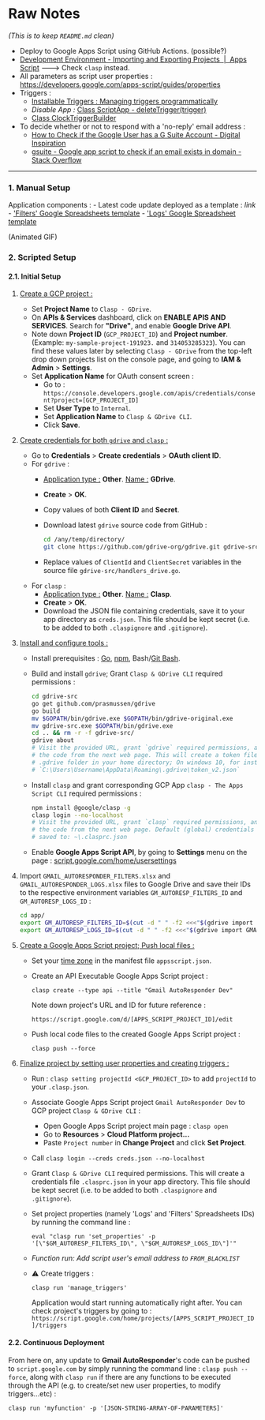 # Raw Notes

*(This is to keep `README.md` clean)*

- Deploy to Google Apps Script using GitHub Actions. (possible?)
- [Development Environment - Importing and Exporting Projects  |  Apps Script](https://developers.google.com/apps-script/guides/import-export) ---> Check `clasp` instead.
- All parameters as script user properties : https://developers.google.com/apps-script/guides/properties
- Triggers :
    - [Installable Triggers : Managing triggers programmatically](https://developers.google.com/apps-script/guides/triggers/installable#managing_triggers_programmatically)
    - _Disable App :_ [Class ScriptApp - deleteTrigger(trigger)](https://developers.google.com/apps-script/reference/script/script-app#deleteTrigger(Trigger))
    - [Class ClockTriggerBuilder](https://developers.google.com/apps-script/reference/script/clock-trigger-builder)
- To decide whether or not to respond with a 'no-reply' email address :
    - [How to Check if the Google User has a G Suite Account - Digital Inspiration](https://www.labnol.org/code/20592-gsuite-account-check)
    - [gsuite - Google app script to check if an email exists in domain - Stack Overflow](https://stackoverflow.com/questions/57902993/google-app-script-to-check-if-an-email-exists-in-domain)


---------------------------------------------

### 1. Manual Setup

Application components :
    - Latest code update deployed as a template : _link_
    - ['Filters' Google Spreadsheets template](https://docs.google.com/spreadsheets/d/1pdbsI6gaKcv3zLVwnFHosOD-0b1eVUvMN_mJQYNogMc)
    - ['Logs' Google Spreadsheet template](https://docs.google.com/spreadsheets/d/1TyU0XlutRS4sBXCvtPa8AyrlEPfEuiSEoIbAKcYiSzU)

(Animated GIF)

### 2. Scripted Setup
#### 2.1. Initial Setup

1. <u>[Create a GCP project](https://console.cloud.google.com/projectcreate) :</u>
    - Set **Project Name** to `Clasp - GDrive`.
    - On **APIs & Services** dashboard, click on **ENABLE APIS AND SERVICES**. Search for **"Drive"**, and enable **Google Drive API**.
    - Note down **Project ID** (`GCP_PROJECT_ID`) and **Project number**. (Example: `my-sample-project-191923.` and `314053285323`). You can find these values later by selecting `Clasp - GDrive` from the top-left drop down projects list on the console page, and going to **IAM & Admin** > **Settings**.
    - Set **Application Name** for OAuth consent screen :
        - Go to : `https://console.developers.google.com/apis/credentials/consent?project=[GCP_PROJECT_ID]`
        - Set **User Type** to `Internal`.
        - Set **Application Name** to `Clasp & GDrive CLI`.
        - Click **Save**.
2. <u>Create credentials for both `gdrive` and `clasp` :</u>
    - Go to **Credentials** > **Create credentials** > **OAuth client ID**.
    - For `gdrive` :
        - <u>Application type :</u> **Other**. <u>Name :</u> **GDrive**.
        - **Create** > **OK**.
        - Copy values of both **Client ID** and **Secret**.
        - Download latest `gdrive` source code from GitHub :

            ```bash
            cd /any/temp/directory/
            git clone https://github.com/gdrive-org/gdrive.git gdrive-src
            ```

        - Replace values of `ClientId` and `ClientSecret` variables in the source file `gdrive-src/handlers_drive.go`.
    - For `clasp` :
        - <u>Application type :</u> **Other**. <u>Name :</u> **Clasp**.
        - **Create** > **OK**.
        - Download the JSON file containing credentials, save it to your app directory as `creds.json`. This file should be kept secret (i.e. to be added to both `.claspignore` and `.gitignore`).
3. <u>Install and configure tools :</u>
    - Install prerequisites : [Go](https://golang.org/dl/), [npm](https://nodejs.org/en/), Bash/[Git Bash](https://git-scm.com/downloads).
    - Build and install `gdrive`; Grant `Clasp & GDrive CLI` required permissions :

        ```bash
        cd gdrive-src
        go get github.com/prasmussen/gdrive
        go build
        mv $GOPATH/bin/gdrive.exe $GOPATH/bin/gdrive-original.exe
        mv gdrive-src.exe $GOPATH/bin/gdrive.exe
        cd .. && rm -r -f gdrive-src/
        gdrive about
        # Visit the provided URL, grant `gdrive` required permissions, and copy/paste
        # the code from the next web page. This will create a token file inside the
        # .gdrive folder in your home directory; On windows 10, for instance :
        # `C:\Users\Username\AppData\Roaming\.gdrive\token_v2.json`
        ```

    - Install `clasp` and grant corresponding GCP App `clasp - The Apps Script CLI` required permissions :

        ```bash
        npm install @google/clasp -g
        clasp login --no-localhost
        # Visit the provided URL, grant `clasp` required permissions, and copy/paste
        # the code from the next web page. Default (global) credentials will then be
        # saved to: ~\.clasprc.json
        ```

    - Enable **Google Apps Script API**, by going to **Settings** menu on the page : [script.google.com/home/usersettings](https://script.google.com/home/usersettings)

4. Import `GMAIL_AUTORESPONDER_FILTERS.xlsx` and `GMAIL_AUTORESPONDER_LOGS.xlsx` files to Google Drive and save their IDs to the respective environment variables `GM_AUTORESP_FILTERS_ID` and `GM_AUTORESP_LOGS_ID` :

    ```bash
    cd app/
    export GM_AUTORESP_FILTERS_ID=$(cut -d " " -f2 <<<"$(gdrive import GMAIL_AUTORESPONDER_FILTERS.xlsx)")
    export GM_AUTORESP_LOGS_ID=$(cut -d " " -f2 <<<"$(gdrive import GMAIL_AUTORESPONDER_LOGS.xlsx)")
    ```

5. <u>Create a Google Apps Script project; Push local files :</u>
    - Set your [time zone](https://mkyong.com/java8/java-display-all-zoneid-and-its-utc-offset/) in the manifest file `appsscript.json`.
    - Create an API Executable Google Apps Script project :

        ```
        clasp create --type api --title "Gmail AutoResponder Dev"
        ```

        Note down project's URL and ID for future reference :

        ```
        https://script.google.com/d/[APPS_SCRIPT_PROJECT_ID]/edit
        ```

    - Push local code files to the created Google Apps Script project :

        ```
        clasp push --force
        ```
        
6. <u>Finalize project by setting user properties and creating triggers :</u>
    - Run : `clasp setting projectId <GCP_PROJECT_ID>` to add `projectId` to your `.clasp.json`.
    - Associate Google Apps Script project `Gmail AutoResponder Dev` to GCP project `Clasp & GDrive CLI` :
        - Open Google Apps Script project main page : `clasp open`
        - Go to **Resources** > **Cloud Platform project...**
        - Paste `Project number` in **Change Project** and click **Set Project**.
    - Call `clasp login --creds creds.json --no-localhost`
    - Grant `Clasp & GDrive CLI` required permissions. This will create a credentials file `.clasprc.json` in your app directory. This file should be kept secret (i.e. to be added to both `.claspignore` and `.gitignore`).
    - Set project properties (namely 'Logs' and 'Filters' Spreadsheets IDs) by running the command line :

        ```
        eval "clasp run 'set_properties' -p '[\"$GM_AUTORESP_FILTERS_ID\", \"$GM_AUTORESP_LOGS_ID\"]'"
        ```

    - _Function run: Add script user's email address to `FROM_BLACKLIST`_
    - ⚠️ Create triggers :

        ```
        clasp run 'manage_triggers'
        ```

        Application would start running automatically right after. You can check project's triggers by going to : `https://script.google.com/home/projects/[APPS_SCRIPT_PROJECT_ID]/triggers`

#### 2.2. Continuous Deployment

From here on, any update to **Gmail AutoResponder**'s code can be pushed to `script.google.com` by simply running the command line : `clasp push --force`, along with `clasp run` if there are any functions to be executed through the API (e.g. to create/set new user properties, to modify triggers...etc) :


```
clasp run 'myfunction' -p '[JSON-STRING-ARRAY-OF-PARAMETERS]'
```
